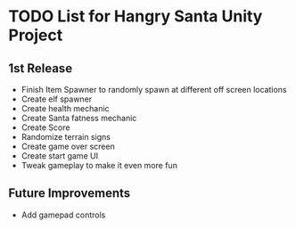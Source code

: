 # TODO List for Hangry Santa Unity Project

## 1st Release

- Finish Item Spawner to randomly spawn at different off screen locations
- Create elf spawner
- Create health mechanic
- Create Santa fatness mechanic
- Create Score
- Randomize terrain signs
- Create game over screen
- Create start game UI
- Tweak gameplay to make it even more fun

## Future Improvements

- Add gamepad controls

